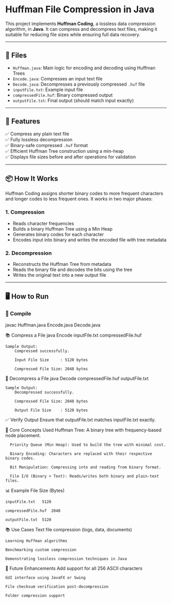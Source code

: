 # Huffman File Compression in Java

This project implements **Huffman Coding**, a lossless data compression algorithm, in **Java**. It can compress and decompress text files, making it suitable for reducing file sizes while ensuring full data recovery.

---

## 📁 Files

- `Huffman.java`: Main logic for encoding and decoding using Huffman Trees
- `Encode.java`: Compresses an input text file
- `Decode.java`: Decompresses a previously compressed `.huf` file
- `inputFile.txt`: Example input file
- `compressedFile.huf`: Binary compressed output
- `outputFile.txt`: Final output (should match input exactly)

---

## 🚀 Features

✅ Compress any plain text file  
✅ Fully lossless decompression  
✅ Binary-safe compressed `.huf` format  
✅ Efficient Huffman Tree construction using a min-heap  
✅ Displays file sizes before and after operations for validation  

---

## 📦 How It Works

Huffman Coding assigns shorter binary codes to more frequent characters and longer codes to less frequent ones. It works in two major phases:

### 1. Compression
- Reads character frequencies
- Builds a binary Huffman Tree using a Min Heap
- Generates binary codes for each character
- Encodes input into binary and writes the encoded file with tree metadata

### 2. Decompression
- Reconstructs the Huffman Tree from metadata
- Reads the binary file and decodes the bits using the tree
- Writes the original text into a new output file

---

## 🖥️ How to Run

### 🧵 Compile
javac Huffman.java Encode.java Decode.java


📚 Compress a File
    java Encode inputFile.txt compressedFile.huf
    
    Sample Output:
        Compressed successfully.
        
        Input File Size     : 5120 bytes
        
        Compressed File Size: 2048 bytes

📂 Decompress a File
    java Decode compressedFile.huf outputFile.txt
    
    Sample Output:
        Decompressed successfully.
        
        Compressed File Size: 2048 bytes
        
        Output File Size    : 5120 bytes

✅ Verify Output
Ensure that outputFile.txt matches inputFile.txt exactly.

🧠 Core Concepts Used
      Huffman Tree: A binary tree with frequency-based node placement.
      
      Priority Queue (Min Heap): Used to build the tree with minimal cost.
      
      Binary Encoding: Characters are replaced with their respective binary codes.
      
      Bit Manipulation: Compressing into and reading from binary format.
      
      File I/O (Binary + Text): Reads/writes both binary and plain-text files.

📊 Example
    File	Size (Bytes)
    
    inputFile.txt	5120
    
    compressedFile.huf	2048
    
    outputFile.txt	5120

📚 Use Cases
    Text file compression (logs, data, documents)
    
    Learning Huffman algorithms
    
    Benchmarking custom compression
    
    Demonstrating lossless compression techniques in Java

📎 Future Enhancements
    Add support for all 256 ASCII characters
    
    GUI interface using JavaFX or Swing
    
    File checksum verification post-decompression
    
    Folder compression support
